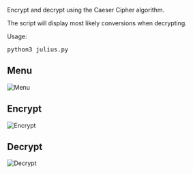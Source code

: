 Encrypt and decrypt using the Caeser Cipher algorithm.

The script will display most likely conversions when decrypting.

Usage:

<pre>python3 julius.py</pre>

## Menu

![Menu](https://imgur.com/T0040O3.png)

## Encrypt

![Encrypt](https://imgur.com/eEYwFmr.png)

## Decrypt

![Decrypt](https://imgur.com/HD2pR83.png)

